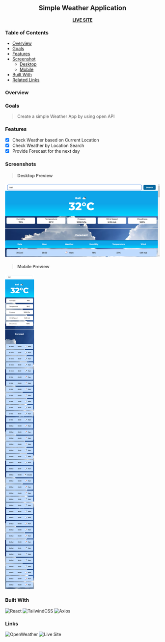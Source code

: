 <div align="center">
<h2>Simple Weather Application</h2>
<b><a href="https://weather-prediction-three.vercel.app/" target="_blank">LIVE SITE</a></b>
</div>

### Table of Contents

- [Overview](#overview)
- [Goals](#goals)
- [Features](#features)
- [Screenshot](#screenshots)
  - [Desktop](#desktop-preview)
  - [Mobile](#mobile-preview)
- [Built With](#built-with)
- [Related Links](#links)

### Overview

### Goals

> Create a simple Weather App by using open API

### Features

- [x] Check Weather based on Current Location
- [x] Check Weather by Location Search
- [x] Provide Forecast for the next day

### Screenshots

> #### Desktop Preview

![Desktop](./src/assets/desktop_preview.png)

> #### Mobile Preview

![Mobile](./src/assets/mobile_preview.png)

### Built With

![React](https://img.shields.io/badge/react-%2320232a.svg?style=for-the-badge&logo=react&logoColor=%2361DAFB)
![TailwindCSS](https://img.shields.io/badge/tailwindcss-%2338B2AC.svg?style=for-the-badge&logo=tailwind-css&logoColor=white)
![Axios](https://img.shields.io/badge/Axios-7D4698?style=for-the-badge&logoColor=white)

### Links

![OpenWeather](https://openweathermap.org/api)
![Live Site](https://weather-prediction-three.vercel.app/)
